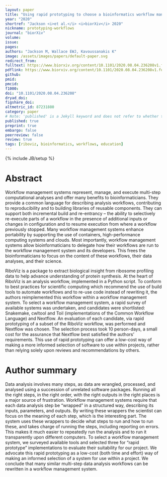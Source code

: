 ```yaml
---
layout: paper
title: "Using rapid prototyping to choose a bioinformatics workflow management system"
year: "2020"
shortref: "Jackson <i>et al.</i> <i>biorXiv</i> 2020"
nickname: prototyping-workflows
journal: "biorXiv"
volume: 
issue:
pages: 
authors: "Jackson M, Wallace EWJ, Kavoussanakis K"
image: /assets/images/papers/default-paper.svg
redirect_from: 
fulltext: https://www.biorxiv.org/content/10.1101/2020.08.04.236208v1.full
pdflink: https://www.biorxiv.org/content/10.1101/2020.08.04.236208v1.full.pdf
github: 
pmid: 
pmcid: 
f1000: 
doi: "10.1101/2020.08.04.236208"
dryad_doi:
figshare_doi: 
altmetric_id: 87231880
category: paper
# Note: 'published' is a Jekyll keyword and does not refer to whether the paper is published, but rather to whether this Markdown should be part of the rendered site.
published: true
preprint: true
embargo: false	
peerreview: false
review: true
tags: [riboviz, bioinformatics, workflows, education]
---
```

{% include JB/setup %}

# Abstract 

Workflow management systems represent, manage, and execute multi-step computational analyses and offer many benefits to bioinformaticians. They provide a common language for describing analysis workflows, contributing to reproducibility and to building libraries of reusable components. They can support both incremental build and re-entrancy – the ability to selectively re-execute parts of a workflow in the presence of additional inputs or changes in configuration and to resume execution from where a workflow previously stopped. Many workflow management systems enhance portability by supporting the use of containers, high-performance computing systems and clouds. Most importantly, workflow management systems allow bioinformaticians to delegate how their workflows are run to the workflow management system and its developers. This frees the bioinformaticians to focus on the content of these workflows, their data analyses, and their science.

RiboViz is a package to extract biological insight from ribosome profiling data to help advance understanding of protein synthesis. At the heart of RiboViz is an analysis workflow, implemented in a Python script. To conform to best practices for scientific computing which recommend the use of build tools to automate workflows and to re-use code instead of rewriting it, the authors reimplemented this workflow within a workflow management system. To select a workflow management system, a rapid survey of available systems was undertaken, and candidates were shortlisted: Snakemake, cwltool and Toil (implementations of the Common Workflow Language) and Nextflow. An evaluation of each candidate, via rapid prototyping of a subset of the RiboViz workflow, was performed and Nextflow was chosen. The selection process took 10 person-days, a small cost for the assurance that Nextflow best satisfied the authors’ requirements. This use of rapid prototyping can offer a low-cost way of making a more informed selection of software to use within projects, rather than relying solely upon reviews and recommendations by others.

# Author summary 

Data analysis involves many steps, as data are wrangled, processed, and analysed using a succession of unrelated software packages. Running all the right steps, in the right order, with the right outputs in the right places is a major source of frustration. Workflow management systems require that each data analysis step be “wrapped” in a structured way, describing its inputs, parameters, and outputs. By writing these wrappers the scientist can focus on the meaning of each step, which is the interesting part. The system uses these wrappers to decide what steps to run and how to run these, and takes charge of running the steps, including reporting on errors. This makes it much easier to repeatedly run the analysis and to run it transparently upon different computers. To select a workflow management system, we surveyed available tools and selected three for “rapid prototype” implementations to evaluate their suitability for our project. We advocate this rapid prototyping as a low-cost (both time and effort) way of making an informed selection of a system for use within a project. We conclude that many similar multi-step data analysis workflows can be rewritten in a workflow management system.


